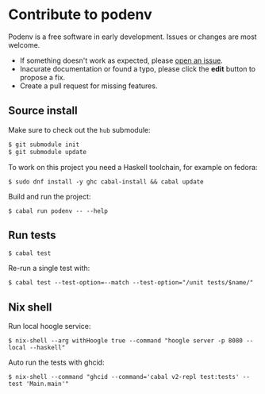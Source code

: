 # Contribute to podenv

Podenv is a free software in early development. Issues or changes are most welcome.

* If something doesn't work as expected, please [open an issue](https://github.com/podenv/podenv/issues/new).
* Inacurate documentation or found a typo, please click the **edit** button to propose a fix.
* Create a pull request for missing features.

## Source install

Make sure to check out the `hub` submodule:

```bash
$ git submodule init
$ git submodule update
```

To work on this project you need a Haskell toolchain, for example on fedora:

```ShellSession
$ sudo dnf install -y ghc cabal-install && cabal update
```

Build and run the project:

```ShellSession
$ cabal run podenv -- --help
```

## Run tests

```ShellSession
$ cabal test
```

Re-run a single test with:

```ShellSession
$ cabal test --test-option=--match --test-option="/unit tests/$name/"
```

## Nix shell

Run local hoogle service:

```ShellSession
$ nix-shell --arg withHoogle true --command "hoogle server -p 8080 --local --haskell"
```

Auto run the tests with ghcid:

```ShellSession
$ nix-shell --command "ghcid --command='cabal v2-repl test:tests' --test 'Main.main'"
```
